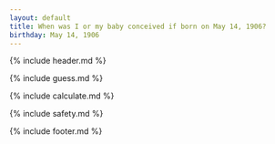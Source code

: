 ```yaml
---
layout: default
title: When was I or my baby conceived if born on May 14, 1906?
birthday: May 14, 1906
---
```


{% include header.md %}

{% include guess.md %}

{% include calculate.md %}

{% include safety.md %}

{% include footer.md %}



